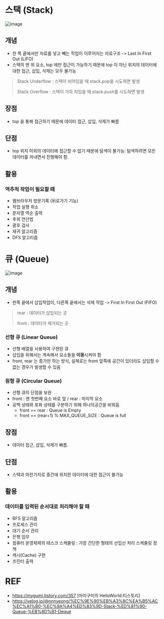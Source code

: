 # 스택 (Stack)
![image](https://user-images.githubusercontent.com/66233687/199185520-a472d02b-d6fc-40a7-804a-b5499b379b4b.png)
## 개념
- 한 쪽 끝에서만 자료를 넣고 빼는 작업이 이루어지는 자료구조 -> Last In First Out (LIFO)
- 스택의 맨 위 요소, top 에만 접근이 가능하기 때문에 top 이 아닌 위치의 데이터에 대한 접근, 삽입, 삭제는 모두 불가능
> Stack Underflow : 스택이 비어있을 때 stack.pop을 시도하면 발생
> 
> Stack Overflow : 스택이 가득 차있을 때 stack.push를 시도하면 발생

## 장점
- top 을 통해 접근하기 때문에 데이터 접근, 삽입, 삭제가 빠름

## 단점
- top 위치 이외의 데이터에 접근할 수 없기 때문에 탐색이 불가능: 탐색하려면 모든 데이터를 꺼내면서 진행해야 함.

## 활용
### 역추적 작업이 필요할 때
- 웹브라우저 방문기록 (뒤로가기 기능)
- 작업 실행 취소
- 문자열 역순 출력
- 후위 연산법
- 괄호 검사
- 재귀 알고리즘
- DFS 알고리즘

# 큐 (Queue)
![image](https://user-images.githubusercontent.com/66233687/199185463-62fd96d8-16b2-4443-8347-0173f1d95805.png)
## 개념
- 한쪽 끝에서 삽입작업이, 다른쪽 끝에서는 삭제 작업 -> First In First Out (FIFO)
> rear : 데이터가 삽입되는 곳
> 
> front : 데이터가 제거되는 곳

### 선형 큐 (Linear Queue)
- 선형 배열을 사용하여 구현된 큐
- 삽입을 위해서는 계속해서 요소들을 **이동**시켜야 함
- front, rear 는 증가만 하는 방식, 실제로는 front 앞쪽에 공간이 있더라도 삽입할 수 없는 경우가 발생할 수 있음

### 원형 큐 (Circular Queue)
- 선형 큐의 단점을 보완
- front : 맨 첫번째 요소 바로 앞 / rear : 마지막 요소
- 공백 상태와 포화 상태를 구분하기 위해 하나의공간을 비워둠
  - front == rear  : Queue is Empty
  - front == (rear+1) % MAX_QUEUE_SIZE : Queue is full

## 장점
- 데이터 접근, 삽입, 삭제가 빠름.

## 단점
- 스택과 마찬가지로 중간에 위치한 데이터에 대한 접근이 불가능

## 활용 
### 데이터를 입력된 순서대로 처리해야 할 때
- BFS 알고리즘
- 프로세스 관리
- 대기 순서 관리
- 은행 업무
- 컴퓨터 운영체제의 테스크 스케쥴링 : 가장 간단한 형태의 선입선 처리 스케쥴링 정책
- 캐시(Cache) 구현
- 프린터 출력

# REF
- https://mygumi.tistory.com/357 [마이구미의 HelloWorld:티스토리]
- https://velog.io/@nnnyeong/%EC%9E%90%EB%A3%8C%EA%B5%AC%EC%A1%B0-%EC%8A%A4%ED%83%9D-Stack-%ED%81%90-Queue-%EB%8D%B1-Deque
